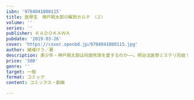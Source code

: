 ```yaml
---
isbn: '9784041080115'
title: 医學生　神戸朔太郎の解剖カルテ　（２）
volume: ''
series: ''
publisher: ＫＡＤＯＫＡＷＡ
pubdate: '2019-03-26'
cover: 'https://cover.openbd.jp/9784041080115.jpg'
author: 綾峰けう／著
description: 美少年・神戸朔太郎は何故死体を愛するのか――。明治法医學ミステリ完結！
price: '580'
genre: ''
target: 一般
format: コミック
content: コミックス・劇画

---
```

